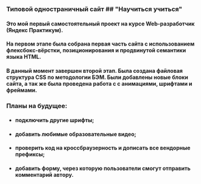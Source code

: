 ### Типовой одностраничный сайт ## **"Научиться учиться"**

#### Это мой первый самостоятельный проект на курсе Web-разработчик (Яндекс Практикум).
#### На первом этапе была собрана первая часть сайта с использованием флексбокс-вёрстки, позиционирования и продвинутой семантики языка HTML.
#### В данный момент завершен второй этап. Была создана файловая структура CSS по методологии БЭМ. Были добавлены новые блоки сайта, а так же была проведена работа с с анимациями, шрифтами и фреймами.

### **Планы на будущее:**
* #### подключить другие шрифты;
* #### добавить любимые образовательные видео;
* #### проверить код на кроссбраузерность и дописать все вендорные префиксы;
* #### добавить форму, через которую пользователи смогут отправить комментарий автору.
